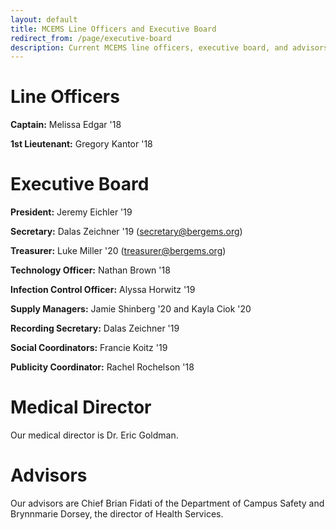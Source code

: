 ```yaml
---
layout: default
title: MCEMS Line Officers and Executive Board
redirect_from: /page/executive-board
description: Current MCEMS line officers, executive board, and advisors.
---
```


Line Officers
=============

**Captain:** Melissa Edgar '18

**1st Lieutenant:** Gregory Kantor '18

Executive Board
===============

**President:** Jeremy Eichler '19

**Secretary:** Dalas Zeichner '19  (secretary@bergems.org)

**Treasurer:** Luke Miller '20 (treasurer@bergems.org)

**Technology Officer:** Nathan Brown '18 

**Infection Control Officer:** Alyssa Horwitz '19

**Supply Managers:** Jamie Shinberg '20 and Kayla Ciok '20

**Recording Secretary:** Dalas Zeichner '19

**Social Coordinators:** Francie Koitz '19

**Publicity Coordinator:** Rachel Rochelson '18

Medical Director
================

Our medical director is Dr. Eric Goldman.

Advisors
========

Our advisors are Chief Brian Fidati of the Department of Campus Safety and Brynnmarie Dorsey, the director of Health Services.
